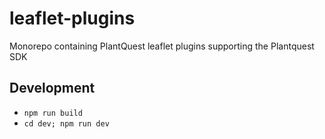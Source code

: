 # leaflet-plugins
Monorepo containing PlantQuest leaflet plugins supporting the Plantquest SDK



## Development

- `npm run build`
- `cd dev; npm run dev`


